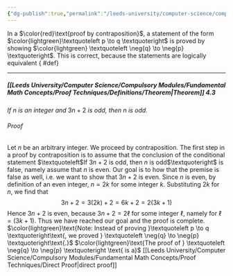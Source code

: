 ```yaml
---
{"dg-publish":true,"permalink":"/leeds-university/computer-science/compulsory-modules/fundamental-math-concepts/proof-techniques/proof-by-contraposition/"}
---
```


In a $\color{red}\text{proof by contraposition}$, a statement of the form $\color{lightgreen}\textquoteleft p \to q \textquoteright$ is proved by showing $\color{lightgreen} \textquoteleft \neg{q} \to \neg{p} \textquoteright$. This is correct, because the statements are logically equivalent
{ #def}


---
##### [[Leeds University/Computer Science/Compulsory Modules/Fundamental Math Concepts/Proof Techniques/Definitions/Theorem\|Theorem]] 4.3
*If* $n$ *is an integer and* $3n+2$ *is odd, then* $n$ *is odd.*
###### Proof
Let $n$ be an arbitrary integer. We proceed by contraposition.
The first step in a proof by contraposition is to assume that the conclusion of the conditional statement $\textquoteleft$If $3n+2$ is odd, then $n$ is odd$\textquoteright$ is false, namely assume that $n$ is even.
Our goal is to how that the premise is false as well, i.e. we want to show that $3n+2$ is even. Since $n$ is even, by definition of an even integer, $n=2k$ for some integer $k$.
Substituting $2k$ for $n$, we find that
$$
3n+2=3(2k)+2=6k+2=2(3k+1)
$$
Hence $3n+2$ is even, because $3n+2 = 2\ell$ for some integer $\ell$, namely for $\ell = (3k+1)$. Thus we have reached our goal and the proof is complete.
$\color{lightgreen}\text{Note: Instead of proving }\textquoteleft p \to q \textquoteright\text{, we proved } \textquoteleft \neg{q} \to \neg{p} \textquoteright\text{.}$
$\color{lightgreen}\text{The proof of } \textquoteleft \neg{q} \to \neg{p} \textquoteright \text{ is a}$ [[Leeds University/Computer Science/Compulsory Modules/Fundamental Math Concepts/Proof Techniques/Direct Proof\|direct proof]]

